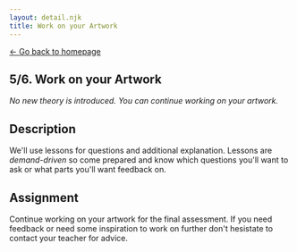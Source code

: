 ```yaml
---
layout: detail.njk
title: Work on your Artwork
---
```


<a href="{{ '/' | url }}" class="back">← Go back to homepage</a>

## 5/6. Work on your Artwork

_No new theory is introduced. You can continue working on your artwork._

## Description

We'll use lessons for questions and additional explanation. Lessons are _demand-driven_ so come prepared and know which questions you'll want to ask or what parts you'll want feedback on.

## Assignment

Continue working on your artwork for the final assessment. If you need feedback or need some inspiration to work on further don't hesistate to contact your teacher for advice.
